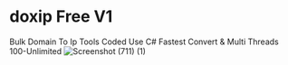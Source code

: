 # doxip Free V1
Bulk Domain To Ip
Tools Coded Use C#
Fastest Convert & Multi Threads 100-Unlimited
![Screenshot (711) (1)](https://github.com/spammarket/doxip/assets/140680760/ceec9b88-69f6-4ea6-a879-01f306877b0b)
